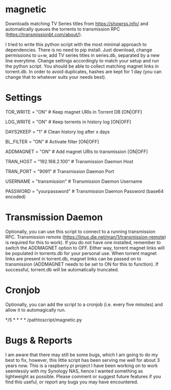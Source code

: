# magnetic
Downloads matching TV Series titles from https://showrss.info/ and automatically queues the torrents to transmission RPC (https://transmissionbt.com/about/).

I tried to write this python script with the most minimal approach to dependencies. There is no need to pip install. Just download, change permissions to u+w, add TV series titles in series.db, separated by a new line everytime. Change settings accordingly to match your setup and run the python script.
You should be able to collect matching magnet links in torrent.db. In order to avoid duplicates, hashes are kept for 1 day (you can change that to whatever suits your needs best).

# Settings

TOR_WRITE = "ON"                                        # Keep magnet URIs in Torrent DB   [ON|OFF]

LOG_WRITE = "ON"					# Keep torrents in history log     [ON|OFF]

DAYS2KEEP = "1"						# Clean history log after x days

BL_FILTER = "ON"					# Activate filter                  [ON|OFF]

ADDMAGNET = "ON"					# Add magnet URIs to transmission  [ON|OFF]

TRAN_HOST = "192.168.2.100"				# Transmission Daemon Host

TRAN_PORT = "9091"					# Transmission Daemon Port

USERNAME  = "transmission"				# Transmission Daemon Username

PASSWORD  = "yourpassword"				# Transmission Daemon Password (base64 encoded)


# Transmission Daemon
Optionally, you can use this script to connect to a running transmission RPC. Transmission remote (https://linux.die.net/man/1/transmission-remote) is required for this to work).
If you do not have one installed, remember to switch the ADDMAGNET option to OFF. Either way, torrent magnet links will be populated in torrents.db for your personal use.
When torrent magnet links are present in torrent.db, magnet links can be passed on to transmission (ADDMAGNET needs to be set to ON for this to function).
If successful, torrent.db will be automatically truncated.

# Cronjob
Optionally, you can add the script to a cronjob (i.e. every five minutes) and allow it to automagically run.

*/5    *      *      *      *      /pathtoscript/magnetic.py

# Bugs & Reports
I am aware that there may still be some bugs, which I am going to do my best to fix, however, this little script has been serving me well for about 3 years now.
This is a raspberry pi project I have been working on to work seemlessly with my Synology NAS, hence I wanted something as lightweight as possible.
Please comment or suggest future features if you find this useful, or report any bugs you may have encountered.
